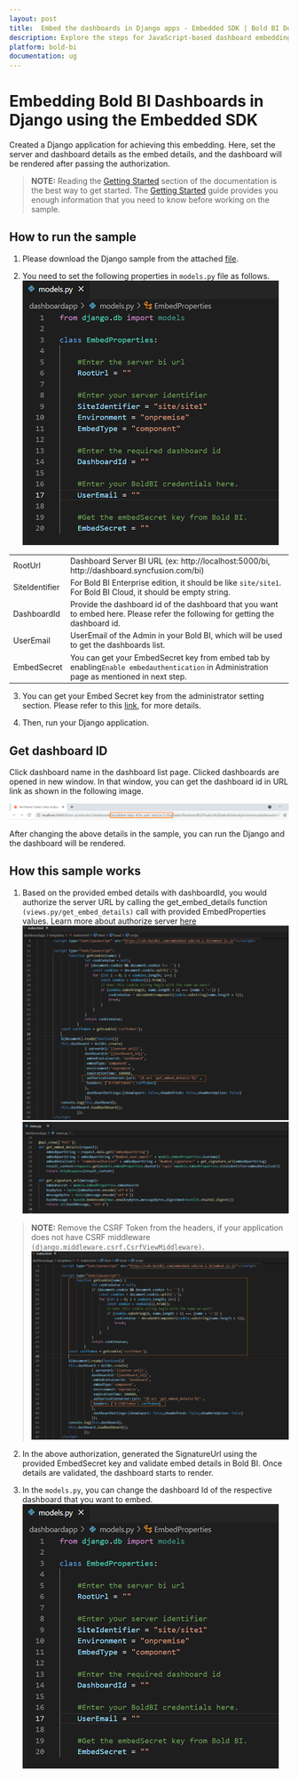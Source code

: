 ```yaml
---
layout: post
title:  Embed the dashboards in Django apps - Embedded SDK | Bold BI Docs
description: Explore the steps for JavaScript-based dashboard embedding with Django sample application, which has been supported by Embedded Bold BI since v3.3.40 or later.
platform: bold-bi
documentation: ug
---
```


# Embedding Bold BI Dashboards in Django using the Embedded SDK

Created a Django application for achieving this embedding. Here, set the server and dashboard details as the embed details, and the dashboard will be rendered after passing the authorization.  

> **NOTE:** Reading the [Getting Started](/embedded-bi/javascript-based/getting-started/) section of the documentation is the best way to get started. The [Getting Started](/embedded-bi/javascript-based/getting-started/) guide provides you enough information that you need to know before working on the sample.       

## How to run the sample

1. Please download the Django sample from the attached [file](https://onpremise-demo.boldbi.com/getting-started/django/sample.zip).    

2. You need to set the following properties in `models.py` file as follows.  
![Embed Properties](/static/assets/embedded/javascript/sample/images/django-props.png#width=656px;height=499px)
<meta charset="utf-8"/>
<table>
  <tbody>
    <tr>
        <td align="left">RootUrl</td>
        <td align="left">Dashboard Server BI URL (ex: http://localhost:5000/bi, http://dashboard.syncfusion.com/bi)</td>
    </tr>
    <tr>
        <td align="left">SiteIdentifier</td>
        <td align="left">For Bold BI Enterprise edition, it should be like <code>site/site1</code>. For Bold BI Cloud, it should be empty string.</td>
    </tr>
    <tr>
       <td align="left">DashboardId</td>
        <td align="left">Provide the dashboard id of the dashboard that you want to embed here. Please refer the following for getting the dashboard id. </td>
    </tr>
    <tr>
        <td align="left">UserEmail</td>
        <td align="left">UserEmail of the Admin in your Bold BI, which will be used to get the dashboards list.</td>
    </tr>
    <tr>
    <td align="left">EmbedSecret</td>
        <td align="left">You can get your EmbedSecret key from embed tab by enabling<code>Enable embedauthentication</code> in Administration page as mentioned in next step.</td>
    </tr>    
  </tbody>
</table>


3. You can get your Embed Secret key from the administrator setting section. Please refer to this [link](/embedded-bi/site-administration/embed-settings/), for more details.  

4. Then, run your Django application.

## Get dashboard ID

Click dashboard name in the dashboard list page. Clicked dashboards are opened in new window. In that window, you can get the dashboard id in URL link as shown in the following image.

![Get dashboard ID](/static/assets/embedded/javascript/sample/images/django_dahboardid.png)

After changing the above details in the sample, you can run the Django and the dashboard will be rendered.

## How this sample works
1. Based on the provided embed details with dashboardId, you would authorize the server URL by calling the get_embed_details function `(views.py/get_embed_details)` call with provided EmbedProperties values.
Learn more about authorize server [here](/embedded-bi/javascript-based/authorize-server/)
![Authorize Server URL](/static/assets/embedded/javascript/sample/images/django-api.png)
![Get Embed Details](/static/assets/embedded/javascript/sample/images/django-authorize.png)

> **NOTE:** Remove the CSRF Token from the headers, if your application does not have CSRF middleware `(django.middleware.csrf.CsrfViewMiddleware)`.
![CSRF Token](/static/assets/embedded/javascript/sample/images/django_csrf_token.png)

2. In the above authorization, generated the SignatureUrl using the provided EmbedSecret key and validate embed details in Bold BI. Once details are validated, the dashboard starts to render.

3. In the `models.py`, you can change the dashboard Id of the respective dashboard that you want to embed.
![Set Dashboard Id](/static/assets/embedded/javascript/sample/images/django-props.png)